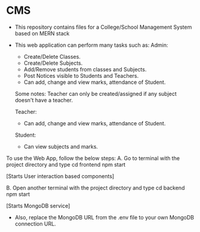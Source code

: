 # CMS
- This repository contains files for a College/School Management System based on MERN stack
- This web application can perform many tasks such as:
    Admin:
    -  Create/Delete Classes.
    -  Create/Delete Subjects.
    -  Add/Remove students from classes and Subjects.
    -  Post Notices visible to Students and Teachers.
    -  Can add, change and view marks, attendance of Student.
    
    Some notes: Teacher can only be created/assigned if any subject doesn't have a teacher.
    
    Teacher:
    - Can add, change and view marks, attendance of Student.
    
    Student:
    - Can view subjects and marks.
      
To use the Web App, follow the below steps:
A. Go to terminal with the project directory and type 
  cd frontend 
  npm start

  [Starts User interaction based components]
  
B. Open another terminal with the project directory and type 
  cd backend
  npm start
  
  [Starts MongoDB service]

  - Also, replace the MongoDB URL from the .env file to your own MongoDB connection URL.

